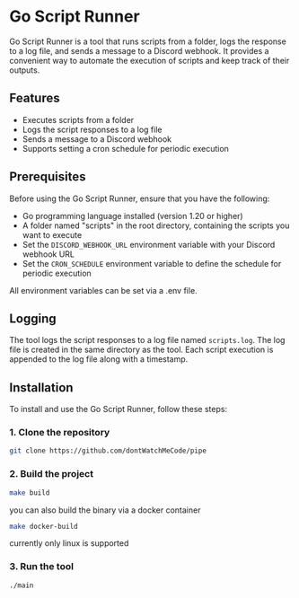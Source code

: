 # Go Script Runner

Go Script Runner is a tool that runs scripts from a folder, logs the response to a log file, and sends a message to a Discord webhook. It provides a convenient way to automate the execution of scripts and keep track of their outputs.

## Features

- Executes scripts from a folder
- Logs the script responses to a log file
- Sends a message to a Discord webhook
- Supports setting a cron schedule for periodic execution

## Prerequisites

Before using the Go Script Runner, ensure that you have the following:

- Go programming language installed (version 1.20 or higher)
- A folder named "scripts" in the root directory, containing the scripts you want to execute
- Set the `DISCORD_WEBHOOK_URL` environment variable with your Discord webhook URL
- Set the `CRON_SCHEDULE` environment variable to define the schedule for periodic execution

All environment variables can be set via a .env file.

## Logging

The tool logs the script responses to a log file named `scripts.log`. The log file is created in the same directory as the tool. Each script execution is appended to the log file along with a timestamp.

## Installation

To install and use the Go Script Runner, follow these steps:

### 1. Clone the repository

```sh
git clone https://github.com/dontWatchMeCode/pipe
```

### 2. Build the project

```sh
make build
```

you can also build the binary via a docker container

```sh
make docker-build
```

currently only linux is supported

### 3. Run the tool

```sh
./main
```
